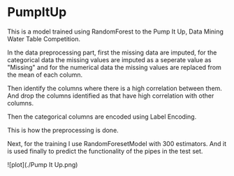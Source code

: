 # PumpItUp

This is a model trained using RandomForest to the Pump It Up, Data Mining Water Table Competition. 

In the data preprocessing part,
first the missing data are imputed, for the categorical data the missing values are imputed as a seperate value as "Missing"
and for the numerical data the missing values are replaced from the mean of each column.

Then identify the columns where there is a high correlation between them. And drop the columns identified as that have high correlation with other columns.

Then the categorical columns are encoded using Label Encoding.

This is how the preprocessing is done.

Next, for the training I use RandomForesetModel with 300 estimators. And it is used finally to predict the functionality of the pipes in the test set.

![plot](./Pump It Up.png)
